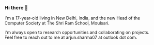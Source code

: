 ### Hi there 👋

I'm a 17-year-old living in New Delhi, India, and the new Head of the Computer Society at The Shri Ram School, Moulsari. 

I'm always open to research opportunities and collaborating on projects. Feel free to reach out to me at arjun.sharma07 at outlook dot com.
